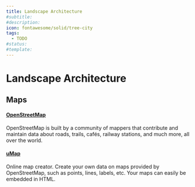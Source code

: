 ```yaml
---
title: Landscape Architecture
#subtitle: 
#description: 
icon: fontawesome/solid/tree-city
tags:
  - TODO
#status:
#template: 
---
```


# Landscape Architecture

## Maps

#### [OpenStreetMap](https://www.openstreetmap.org/)
OpenStreetMap is built by a community of mappers that contribute and maintain data about roads, trails, cafés, railway stations, and much more, all over the world. 

#### [uMap](https://umap.openstreetmap.fr/en/map/new/)
Online map creator. Create your own data on maps provided by OpenStreetMap, such as points, lines, labels, etc. Your maps can easily be embedded in HTML.


